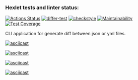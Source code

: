 ### Hexlet tests and linter status:
[![Actions Status](https://github.com/datfeelbruh/java-project-lvl2/workflows/hexlet-check/badge.svg)](https://github.com/datfeelbruh/java-project-lvl2/actions)
[![differ-test](https://github.com/datfeelbruh/java-project-lvl2/actions/workflows/differ-test.yml/badge.svg)](https://github.com/datfeelbruh/java-project-lvl2/actions/workflows/differ-test.yml)
[![checkstyle](https://github.com/datfeelbruh/java-project-lvl2/actions/workflows/checkstyle.yml/badge.svg)](https://github.com/datfeelbruh/java-project-lvl2/actions/workflows/checkstyle.yml)
[![Maintainability](https://api.codeclimate.com/v1/badges/49b2d84c54c6081b188c/maintainability)](https://codeclimate.com/github/datfeelbruh/java-project-lvl2/maintainability)
[![Test Coverage](https://api.codeclimate.com/v1/badges/49b2d84c54c6081b188c/test_coverage)](https://codeclimate.com/github/datfeelbruh/java-project-lvl2/test_coverage)

CLI application for generate diff between json or yml files.

[![asciicast](https://asciinema.org/a/QDisMdBrx4nbXbYdEV6zvMrHu.svg)](https://asciinema.org/a/QDisMdBrx4nbXbYdEV6zvMrHu)

[![asciicast](https://asciinema.org/a/f659bKwaWLCNFsJBqdONDOe99.svg)](https://asciinema.org/a/f659bKwaWLCNFsJBqdONDOe99)

[![asciicast](https://asciinema.org/a/RPgNBx1hRjD9QTKUzzcQ5QjBl.svg)](https://asciinema.org/a/RPgNBx1hRjD9QTKUzzcQ5QjBl)

[![asciicast](https://asciinema.org/a/TOAs7zMzUqewACq93oHPvj3VO.svg)](https://asciinema.org/a/TOAs7zMzUqewACq93oHPvj3VO)
